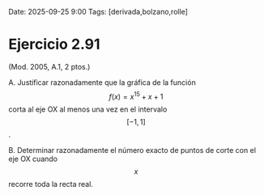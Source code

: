 Date: 2025-09-25 9:00
Tags: [derivada,bolzano,rolle]

# Ejercicio 2.91

 (Mod. 2005, A.1, 2 ptos.)

A.    Justificar razonadamente que la gráfica de la función
$$
f ( x ) = x^{15} + x + 1
$$
corta al eje OX al menos una vez en el intervalo  $$ [  - 1, 1  ]$$  .

B.    Determinar razonadamente el número exacto de puntos de corte con el eje OX cuando  $$ x$$   recorre toda la recta real.

